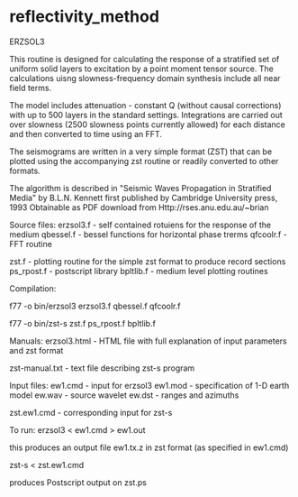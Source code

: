 # reflectivity_method

ERZSOL3

This routine is designed for calculating the response of a stratified set of uniform solid layers to excitation by a point moment tensor source.
The calculations uisng slowness-frequency domain synthesis include all near field terms.

The model includes attenuation - constant Q (without causal corrections) with up to 500
layers in the standard settings.
Integrations are carried out over slowness (2500 slowness points currently allowed)
for each distance and then converted to time using an FFT.

The seismograms are written in a very simple format (ZST) that can be plotted using the accompanying zst routine or readily converted to other formats.

The algorithm is described in 
"Seismic Waves Propagation in Stratified Media" by B.L.N. Kennett
first published by Cambridge University press, 1993
Obtainable as PDF download from Http://rses.anu.edu.au/~brian

Source files:
 erzsol3.f  - self contained rotuiens for the response of the medium
 qbessel.f  - bessel functions for horizontal phase trerms
 qfcoolr.f  - FFT routine

 zst.f      - plotting routine for the simple zst format to produce record sections
 ps_rpost.f - postscript library
 bpltlib.f  - medium level plotting routines

Compilation:

 f77 -o bin/erzsol3  erzsol3.f qbessel.f qfcoolr.f

 f77 -o bin/zst-s    zst.f ps_rpost.f bpltlib.f

Manuals:
 erzsol3.html    - HTML file with full explanation of input parameters and zst format

 zst-manual.txt  - text file describing zst-s program

Input files:
 ew1.cmd     - input for erzsol3
 ew1.mod     - specification of 1-D earth model
 ew.wav      - source wavelet
 ew.dst      - ranges and azimuths

 zst.ew1.cmd - corresponding input for zst-s

To run:
 erzsol3 < ew1.cmd > ew1.out

 this produces an output file ew1.tx.z in zst format (as specified in  ew1.cmd)

 zst-s < zst.ew1.cmd

 produces Postscript output on zst.ps


